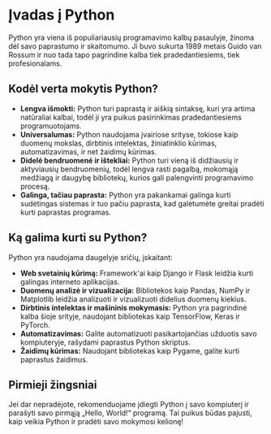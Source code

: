 # Įvadas į Python

Python yra viena iš populiariausių programavimo kalbų pasaulyje, žinoma dėl savo paprastumo ir skaitomumo. Ji buvo sukurta 1989 metais Guido van Rossum ir nuo tada tapo pagrindine kalba tiek pradedantiesiems, tiek profesionalams.

## Kodėl verta mokytis Python?

- **Lengva išmokti:** Python turi paprastą ir aiškią sintaksę, kuri yra artima natūraliai kalbai, todėl ji yra puikus pasirinkimas pradedantiesiems programuotojams.
- **Universalumas:** Python naudojama įvairiose srityse, tokiose kaip duomenų mokslas, dirbtinis intelektas, žiniatinklio kūrimas, automatizavimas, ir net žaidimų kūrimas.
- **Didelė bendruomenė ir ištekliai:** Python turi vieną iš didžiausių ir aktyviausių bendruomenių, todėl lengva rasti pagalbą, mokomąją medžiagą ir daugybę bibliotekų, kurios gali palengvinti programavimo procesą.
- **Galinga, tačiau paprasta:** Python yra pakankamai galinga kurti sudėtingas sistemas ir tuo pačiu paprasta, kad galėtumėte greitai pradėti kurti paprastas programas.

## Ką galima kurti su Python?

Python yra naudojama daugelyje sričių, įskaitant:

- **Web svetainių kūrimą:** Framework'ai kaip Django ir Flask leidžia kurti galingas interneto aplikacijas.
- **Duomenų analizė ir vizualizacija:** Bibliotekos kaip Pandas, NumPy ir Matplotlib leidžia analizuoti ir vizualizuoti didelius duomenų kiekius.
- **Dirbtinis intelektas ir mašininis mokymasis:** Python yra pagrindinė kalba šioje srityje, naudojant bibliotekas kaip TensorFlow, Keras ir PyTorch.
- **Automatizavimas:** Galite automatizuoti pasikartojančias užduotis savo kompiuteryje, rašydami paprastus Python skriptus.
- **Žaidimų kūrimas:** Naudojant bibliotekas kaip Pygame, galite kurti paprastus žaidimus.

## Pirmieji žingsniai

Jei dar nepradėjote, rekomenduojame įdiegti Python į savo kompiuterį ir parašyti savo pirmąją „Hello, World!“ programą. Tai puikus būdas pajusti, kaip veikia Python ir pradėti savo mokymosi kelionę!